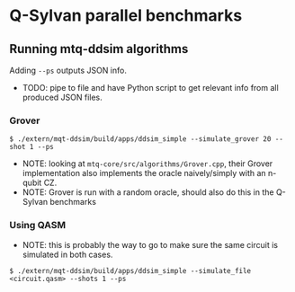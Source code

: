 # Q-Sylvan parallel benchmarks


## Running mtq-ddsim algorithms

Adding `--ps` outputs JSON info.

* TODO: pipe to file and have Python script to get relevant info from all produced JSON files.

### Grover
```shell
$ ./extern/mqt-ddsim/build/apps/ddsim_simple --simulate_grover 20 --shot 1 --ps
```

* NOTE: looking at `mtq-core/src/algorithms/Grover.cpp`, their Grover implementation also implements the oracle naively/simply with an n-qubit CZ.
* NOTE: Grover is run with a random oracle, should also do this in the Q-Sylvan benchmarks


### Using QASM

* NOTE: this is probably the way to go to make sure the same circuit is simulated in both cases.

```shell
$ ./extern/mqt-ddsim/build/apps/ddsim_simple --simulate_file <circuit.qasm> --shots 1 --ps
```

